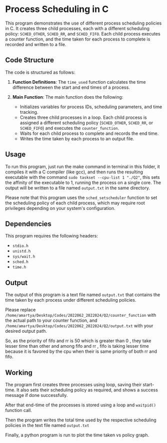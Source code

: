 # Process Scheduling in C

This program demonstrates the use of different process scheduling policies in C. It creates three child processes, each with a different scheduling policy: `SCHED_OTHER`, `SCHED_RR`, and `SCHED_FIFO`. Each child process executes a counter function, and the time taken for each process to complete is recorded and written to a file.

## Code Structure

The code is structured as follows:

1. **Function Definitions**: The `time_used` function calculates the time difference between the start and end times of a process.

2. **Main Function**: The main function does the following:
   - Initializes variables for process IDs, scheduling parameters, and time tracking.
   - Creates three child processes in a loop. Each child process is assigned a different scheduling policy (`SCHED_OTHER`, `SCHED_RR`, or `SCHED_FIFO`) and executes the `counter_function`.
   - Waits for each child process to complete and records the end time.
   - Writes the time taken by each process to an output file.

## Usage

To run this program, just run the make command in terminal in this folder, it compiles it with a C compiler (like gcc), and then runs the resulting executable with the command `sudo taskset --cpu-list 1 "./Q2"`, this sets the affinity of the executable to 1, running the process on a single core. The output will be written to a file named `output.txt` in the same directory.

Please note that this program uses the `sched_setscheduler` function to set the scheduling policy of each child process, which may require root privileges depending on your system's configuration.

## Dependencies

This program requires the following headers:

- `stdio.h`
- `unistd.h`
- `sys/wait.h`
- `sched.h`
- `time.h`

## Output

The output of this program is a text file named `output.txt` that contains the time taken by each process under different scheduling policies.

Please replace `/home/amartya/Desktop/Codes/2022062_2022024/Q2/counter_function` with the actual path to your counter function, and `/home/amartya/Desktop/Codes/2022062_2022024/Q2/output.txt` with your desired output path.

So, as the priority of fifo and rr is 50 which is greater than 0 , they take lesser time than other
and among fifo and rr , fifo is taking lesser time because it is favored by the cpu when their is
same priority of both rr and fifo.


## Working

The program first creates three processes using loop, saving their start-time. It also sets their scheduling policy as required, and shows a success message if done successfully.

After that end-time of the processes is stored using a loop and `waitpid()` function call.

Then the program writes the total time used by the respective scheduling policies in the text file named `output.txt`

Finally, a python program is run to plot the time taken vs policy graph.

